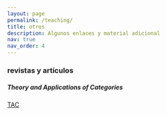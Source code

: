 ```yaml
---
layout: page
permalink: /teaching/
title: otros
description: Algunos enlaces y material adicional
nav: true
nav_order: 4
---
```


<h3 class="mt-4">revistas y artículos</h3>

<div class="card mt-3">
  <div class="p-3">
    <div class="row">
      <div class="col-sm-10">
        <h5 class="font-weight-regular">Theory and Applications of Categories</h5>
      </div>
      <div class="col-sm-2 text-left text-sm-right">
        <span class="badge font-weight-bold danger-color-dark text-uppercase align-middle">
            <a href="http://www.tac.mta.ca/tac/">TAC</a>
        </span>
      </div>
    </div>
  </div>
</div>
